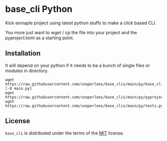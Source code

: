 # base_cli Python

Kick exmaple project using latest python stuffs to make a click based CLI.

You more just want to wget / cp the file into your project and the pyproject.toml as a starting point.

## Installation

It will depend on your python if it needs to be a bunch of single files or modules in directory.

```console
wget https://raw.githubusercontent.com/cooperlees/base_clis/main/py/base_cli.py [-O main.py]
wget https://raw.githubusercontent.com/cooperlees/base_clis/main/py/pyproject.toml
wget https://raw.githubusercontent.com/cooperlees/base_clis/main/py/tests.py
```

## License

`base_cli` is distributed under the terms of the [MIT](https://spdx.org/licenses/MIT.html) license.
